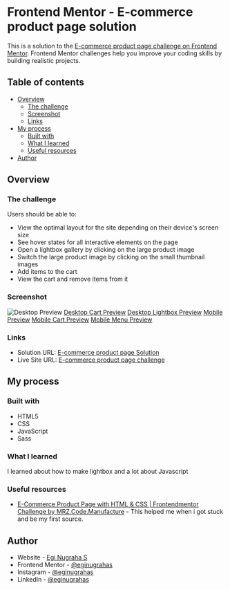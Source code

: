 # Frontend Mentor - E-commerce product page solution

This is a solution to the [E-commerce product page challenge on Frontend Mentor](https://www.frontendmentor.io/challenges/ecommerce-product-page-UPsZ9MJp6). Frontend Mentor challenges help you improve your coding skills by building realistic projects.

## Table of contents

- [Overview](#overview)
  - [The challenge](#the-challenge)
  - [Screenshot](#screenshot)
  - [Links](#links)
- [My process](#my-process)
  - [Built with](#built-with)
  - [What I learned](#what-i-learned)
  - [Useful resources](#useful-resources)
- [Author](#author)



## Overview

### The challenge

Users should be able to:

- View the optimal layout for the site depending on their device's screen size
- See hover states for all interactive elements on the page
- Open a lightbox gallery by clicking on the large product image
- Switch the large product image by clicking on the small thumbnail images
- Add items to the cart
- View the cart and remove items from it

### Screenshot

![Desktop Preview](./screenshot/desktop-preview.jpeg)
[Desktop Cart Preview](./screenshot/desktop-cart-preview.jpeg)
[Desktop Lightbox Preview](./screenshot/desktop-lightbox.jpeg)
[Mobile Preview](./screenshot/mobile-preview.jpeg)
[Mobile Cart Preview](./screenshot/mobile-cart-preview.jpeg)
[Mobile Menu Preview](./screenshot/mobile-menu-preview.jpeg)

### Links

- Solution URL: [E-commerce product page Solution](https://www.frontendmentor.io/solutions/ecommerce-product-page-challenge-on-frontend-mentor-30Uz9yScU)
- Live Site URL: [E-commerce product page challenge](https://eginugrahas-ecommerce-product.netlify.app/)

## My process

### Built with

- HTML5
- CSS
- JavaScript
- Sass


### What I learned

I learned about how to make lightbox and a lot about Javascript 



### Useful resources

- [E-Commerce Product Page with HTML & CSS | Frontendmentor Challenge by MRZ.Code.Manufacture](https://www.youtube.com/watch?v=Vjyxlq1hrME&t=810s&ab_channel=MRZ.Code.Manufacture) - This helped me when i got stuck and be my first source.


## Author

- Website - [Egi Nugraha S](https://igeegi.my.id)
- Frontend Mentor - [@eginugrahas](https://www.frontendmentor.io/profile/eginugrahas)
- Instagram - [@eginugrahas](https://www.instagram.com/eginugrahas)
- LinkedIn - [@eginugrahas](https://www.linkedin.com/eginugrahas)

